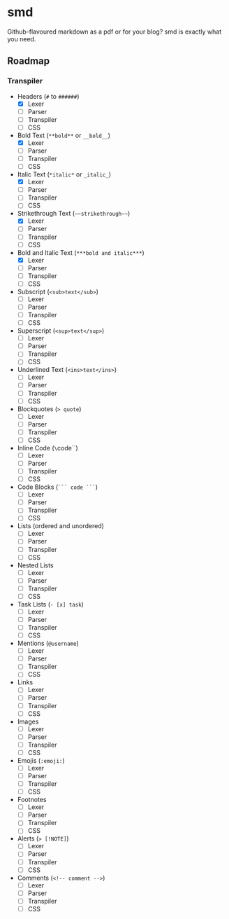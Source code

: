 # smd

Github-flavoured markdown as a pdf or for your blog? smd is exactly what you need.

## Roadmap

### Transpiler

- Headers (`#` to `######`)
  - [x] Lexer
  - [ ] Parser
  - [ ] Transpiler
  - [ ] CSS
- Bold Text (`**bold**` or `__bold__`)
  - [x] Lexer
  - [ ] Parser
  - [ ] Transpiler
  - [ ] CSS
- Italic Text (`*italic*` or `_italic_`)
  - [x] Lexer
  - [ ] Parser
  - [ ] Transpiler
  - [ ] CSS
- Strikethrough Text (`~~strikethrough~~`)
  - [x] Lexer
  - [ ] Parser
  - [ ] Transpiler
  - [ ] CSS
- Bold and Italic Text (`***bold and italic***`)
  - [x] Lexer
  - [ ] Parser
  - [ ] Transpiler
  - [ ] CSS
- Subscript (`<sub>text</sub>`)
  - [ ] Lexer
  - [ ] Parser
  - [ ] Transpiler
  - [ ] CSS
- Superscript (`<sup>text</sup>`)
  - [ ] Lexer
  - [ ] Parser
  - [ ] Transpiler
  - [ ] CSS
- Underlined Text (`<ins>text</ins>`)
  - [ ] Lexer
  - [ ] Parser
  - [ ] Transpiler
  - [ ] CSS
- Blockquotes (`> quote`)
  - [ ] Lexer
  - [ ] Parser
  - [ ] Transpiler
  - [ ] CSS
- Inline Code (`\`code\``)
  - [ ] Lexer
  - [ ] Parser
  - [ ] Transpiler
  - [ ] CSS
- Code Blocks (```` ``` code ``` ````)
  - [ ] Lexer
  - [ ] Parser
  - [ ] Transpiler
  - [ ] CSS
- Lists (ordered and unordered)
  - [ ] Lexer
  - [ ] Parser
  - [ ] Transpiler
  - [ ] CSS
- Nested Lists
  - [ ] Lexer
  - [ ] Parser
  - [ ] Transpiler
  - [ ] CSS
- Task Lists (`- [x] task`)
  - [ ] Lexer
  - [ ] Parser
  - [ ] Transpiler
  - [ ] CSS
- Mentions (`@username`)
  - [ ] Lexer
  - [ ] Parser
  - [ ] Transpiler
  - [ ] CSS
- Links
  - [ ] Lexer
  - [ ] Parser
  - [ ] Transpiler
  - [ ] CSS
- Images
  - [ ] Lexer
  - [ ] Parser
  - [ ] Transpiler
  - [ ] CSS
- Emojis (`:emoji:`)
  - [ ] Lexer
  - [ ] Parser
  - [ ] Transpiler
  - [ ] CSS
- Footnotes
  - [ ] Lexer
  - [ ] Parser
  - [ ] Transpiler
  - [ ] CSS
- Alerts (`> [!NOTE]`)
  - [ ] Lexer
  - [ ] Parser
  - [ ] Transpiler
  - [ ] CSS
- Comments (`<!-- comment -->`)
  - [ ] Lexer
  - [ ] Parser
  - [ ] Transpiler
  - [ ] CSS
